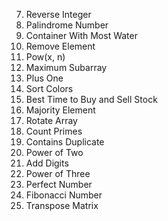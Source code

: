 7. Reverse Integer
9. Palindrome Number
11. Container With Most Water
27. Remove Element
50. Pow(x, n)
53. Maximum Subarray
66. Plus One
75. Sort Colors
121. Best Time to Buy and Sell Stock
169. Majority Element
189. Rotate Array
204. Count Primes
217. Contains Duplicate
231. Power of Two
258. Add Digits
326. Power of Three
507. Perfect Number
509. Fibonacci Number
867. Transpose Matrix